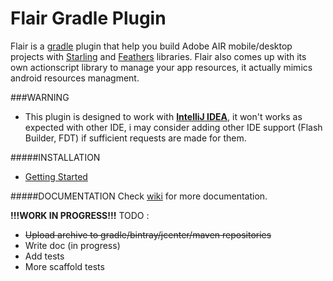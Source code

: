 # Flair Gradle Plugin
Flair is a [gradle](http://gradle.org/) plugin that help you build Adobe AIR mobile/desktop projects with [Starling](https://github.com/Gamua/Starling-Framework) and [Feathers](https://github.com/BowlerHatLLC/feathers) libraries. Flair also comes up with its own actionscript library to manage your app resources, it actually mimics android resources managment.


###WARNING
* This plugin is designed to work with [**IntelliJ IDEA**](https://www.jetbrains.com/idea/), it won't works as expected with other IDE, i may consider adding other IDE support (Flash Builder, FDT) if sufficient requests are made for them.


#####INSTALLATION
* [Getting Started](https://github.com/SamYStudiO/flair-gradle-plugin/wiki/Getting-Started)


#####DOCUMENTATION
Check [wiki](https://github.com/SamYStudiO/flair-gradle-plugin/wiki) for more documentation.


**!!!WORK IN PROGRESS!!!**
TODO :
* ~~Upload archive to gradle/bintray/jcenter/maven repositories~~
* Write doc (in progress)
* Add tests
* More scaffold tests
